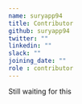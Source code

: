 ```yaml
---
name: suryapp94
title: Contributor
github: suryapp94
twitter: ""
linkedin: ""
slack: ""
joining_date: ""
role : contributor
---
```


Still waiting for this
